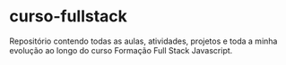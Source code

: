 # curso-fullstack

Repositório contendo todas as aulas, atividades, projetos e toda a minha evolução ao longo do curso Formação Full Stack Javascript.
